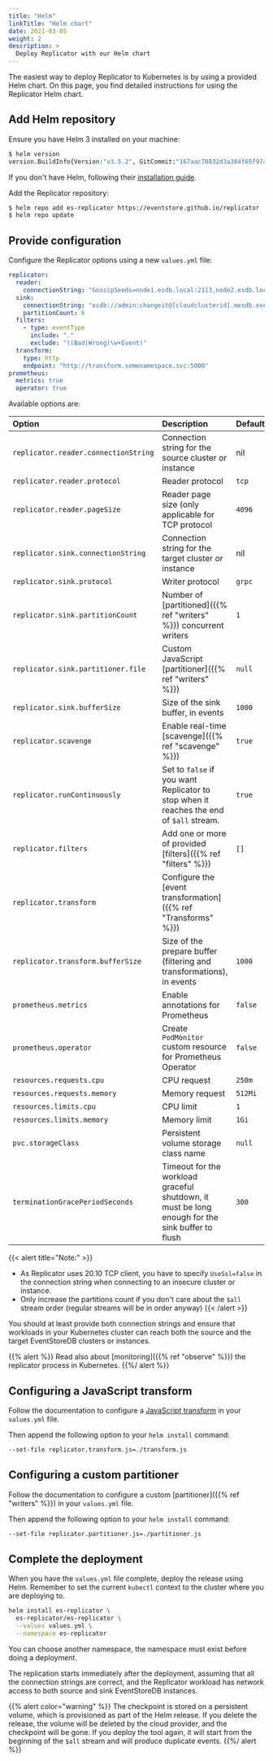```yaml
---
title: "Helm"
linkTitle: "Helm chart"
date: 2021-03-05
weight: 2
description: >
  Deploy Replicator with our Helm chart
---
```


The easiest way to deploy Replicator to Kubernetes is by using a provided Helm chart. On this page, you find detailed instructions for using the Replicator Helm chart.

## Add Helm repository

Ensure you have Helm 3 installed on your machine:

```bash
$ helm version
version.BuildInfo{Version:"v3.5.2", GitCommit:"167aac70832d3a384f65f9745335e9fb40169dc2", GitTreeState:"dirty", GoVersion:"go1.15.7"}
```

If you don't have Helm, following their [installation guide](https://helm.sh/docs/intro/install/).

Add the Replicator repository:

```bash
$ helm repo add es-replicator https://eventstore.github.io/replicator
$ helm repo update
```

## Provide configuration

Configure the Replicator options using a new `values.yml` file:

```yaml
replicator:
  reader:
    connectionString: "GossipSeeds=node1.esdb.local:2113,node2.esdb.local:2113,node3.esdb.local:2113; HeartBeatTimeout=500; UseSslConnection=False;  DefaultUserCredentials=admin:changeit;"
  sink:
    connectionString: "esdb://admin:changeit@[cloudclusterid].mesdb.eventstore.cloud:2113"
    partitionCount: 6
  filters:
    - type: eventType
      include: "."
      exclude: "((Bad|Wrong)\w+Event)"
  transform:
    type: http
    endpoint: "http://transform.somenamespace.svc:5000"
prometheus:
  metrics: true
  operator: true
```

Available options are:

| Option | Description | Default |
| :----- | :---------- | :------ |
| `replicator.reader.connectionString` | Connection string for the source cluster or instance | nil |
| `replicator.reader.protocol` | Reader protocol | `tcp` |
| `replicator.reader.pageSize` | Reader page size (only applicable for TCP protocol | `4096` |
| `replicator.sink.connectionString` | Connection string for the target cluster or instance | nil |
| `replicator.sink.protocol` | Writer protocol | `grpc` |
| `replicator.sink.partitionCount` | Number of [partitioned]({{% ref "writers" %}}) concurrent writers | `1` |
| `replicator.sink.partitioner.file` | Custom JavaScript [partitioner]({{% ref "writers" %}}) | `null` |
| `replicator.sink.bufferSize` | Size of the sink buffer, in events | `1000` |
| `replicator.scavenge` | Enable real-time [scavenge]({{% ref "scavenge" %}}) | `true` |
| `replicator.runContinuously` | Set to `false` if you want Replicator to stop when it reaches the end of `$all` stream. | `true` |
| `replicator.filters` | Add one or more of provided [filters]({{% ref "filters" %}}) | `[]` |
| `replicator.transform` | Configure the [event transformation]({{% ref "Transforms" %}}) |
| `replicator.transform.bufferSize` | Size of the prepare buffer (filtering and transformations), in events | `1000` |
| `prometheus.metrics` | Enable annotations for Prometheus | `false` |
| `prometheus.operator` | Create `PodMonitor` custom resource for Prometheus Operator | `false` |
| `resources.requests.cpu` | CPU request | `250m` |
| `resources.requests.memory` | Memory request | `512Mi` |
| `resources.limits.cpu` | CPU limit | `1` |
| `resources.limits.memory` | Memory limit | `1Gi` |
| `pvc.storageClass` | Persistent volume storage class name | `null` |
| `terminationGracePeriodSeconds` | Timeout for the workload graceful shutdown, it must be long enough for the sink buffer to flush | `300` |

{{< alert title="Note:" >}}
- As Replicator uses 20.10 TCP client, you have to specify `UseSsl=false` in the connection string when connecting to an insecure cluster or instance.
- Only increase the partitions count if you don't care about the `$all` stream order (regular streams will be in order anyway)
{{< /alert >}}

You should at least provide both connection strings and ensure that workloads in your Kubernetes cluster can reach both the source and the target EventStoreDB clusters or instances.

{{% alert %}}
Read also about [monitoring]({{% ref "observe" %}}) the replicator process in Kubernetes.
{{%/ alert %}}

## Configuring a JavaScript transform

Follow the documentation to configure a [JavaScript transform](/docs/features/transforms/js/) in your `values.yml` file.

Then append the following option to your `helm install` command:
```bash
--set-file replicator.transform.js=./transform.js
```

## Configuring a custom partitioner

Follow the documentation to configure a custom [partitioner]({{% ref "writers" %}}) in your `values.yml` file.

Then append the following option to your `helm install` command:
```bash
--set-file replicator.partitioner.js=./partitioner.js
```

## Complete the deployment

When you have the `values.yml` file complete, deploy the release using Helm. Remember to set the current `kubectl` context to the cluster where you are deploying to.

```bash
helm install es-replicator \
  es-replicator/es-replicator \
  --values values.yml \
  --namespace es-replicator
```

You can choose another namespace, the namespace must exist before doing a deployment.

The replication starts immediately after the deployment, assuming that all the connection strings are correct, and the Replicator workload has network access to both source and sink EventStoreDB instances.

{{% alert color="warning" %}}
The checkpoint is stored on a persistent volume, which is provisioned as part of the Helm release. If you delete the release, the volume will be deleted by the cloud provider, and the checkpoint will be gone. If you deploy the tool again, it will start from the beginning of the `$all` stream and will produce duplicate events.
{{%/ alert %}}
